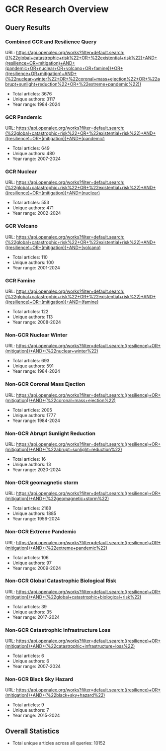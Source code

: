 # GCR Research Overview

## Query Results

### Combined GCR and Resilience Query

URL: https://api.openalex.org/works?filter=default.search:((%22global+catastrophic+risk%22+OR+%22existential+risk%22)+AND+(resilience+OR+mitigation)+AND+(pandemic+OR+nuclear+OR+volcano+OR+famine))+OR+((resilience+OR+mitigation)+AND+(%22nuclear+winter%22+OR+%22coronal+mass+ejection%22+OR+%22abrupt+sunlight+reduction%22+OR+%22extreme+pandemic%22))

- Total articles: 3676
- Unique authors: 3117
- Year range: 1984-2024

### GCR Pandemic

URL: https://api.openalex.org/works?filter=default.search:(%22global+catastrophic+risk%22+OR+%22existential+risk%22)+AND+((resilience)+OR+(mitigation))+AND+(pandemic)

- Total articles: 649
- Unique authors: 480
- Year range: 2007-2024

### GCR Nuclear

URL: https://api.openalex.org/works?filter=default.search:(%22global+catastrophic+risk%22+OR+%22existential+risk%22)+AND+((resilience)+OR+(mitigation))+AND+(nuclear)

- Total articles: 553
- Unique authors: 471
- Year range: 2002-2024

### GCR Volcano

URL: https://api.openalex.org/works?filter=default.search:(%22global+catastrophic+risk%22+OR+%22existential+risk%22)+AND+((resilience)+OR+(mitigation))+AND+(volcano)

- Total articles: 110
- Unique authors: 100
- Year range: 2001-2024

### GCR Famine

URL: https://api.openalex.org/works?filter=default.search:(%22global+catastrophic+risk%22+OR+%22existential+risk%22)+AND+((resilience)+OR+(mitigation))+AND+(famine)

- Total articles: 122
- Unique authors: 113
- Year range: 2008-2024

### Non-GCR Nuclear Winter

URL: https://api.openalex.org/works?filter=default.search:((resilience)+OR+(mitigation))+AND+(%22nuclear+winter%22)

- Total articles: 693
- Unique authors: 591
- Year range: 1984-2024

### Non-GCR Coronal Mass Ejection

URL: https://api.openalex.org/works?filter=default.search:((resilience)+OR+(mitigation))+AND+(%22coronal+mass+ejection%22)

- Total articles: 2005
- Unique authors: 1777
- Year range: 1984-2024

### Non-GCR Abrupt Sunlight Reduction

URL: https://api.openalex.org/works?filter=default.search:((resilience)+OR+(mitigation))+AND+(%22abrupt+sunlight+reduction%22)

- Total articles: 16
- Unique authors: 13
- Year range: 2020-2024

### Non-GCR geomagnetic storm

URL: https://api.openalex.org/works?filter=default.search:((resilience)+OR+(mitigation))+AND+(%22geomagnetic+storm%22)

- Total articles: 2168
- Unique authors: 1885
- Year range: 1956-2024

### Non-GCR Extreme Pandemic

URL: https://api.openalex.org/works?filter=default.search:((resilience)+OR+(mitigation))+AND+(%22extreme+pandemic%22)

- Total articles: 106
- Unique authors: 97
- Year range: 2009-2024

### Non-GCR Global Catastrophic Biological Risk

URL: https://api.openalex.org/works?filter=default.search:((resilience)+OR+(mitigation))+AND+(%22global+catastrophic+biological+risk%22)

- Total articles: 39
- Unique authors: 35
- Year range: 2017-2024

### Non-GCR Catastrophic Infrastructure Loss

URL: https://api.openalex.org/works?filter=default.search:((resilience)+OR+(mitigation))+AND+(%22catastrophic+infrastructure+loss%22)

- Total articles: 6
- Unique authors: 6
- Year range: 2007-2024

### Non-GCR Black Sky Hazard

URL: https://api.openalex.org/works?filter=default.search:((resilience)+OR+(mitigation))+AND+(%22black+sky+hazard%22)

- Total articles: 9
- Unique authors: 7
- Year range: 2015-2024

## Overall Statistics

- Total unique articles across all queries: 10152

